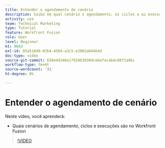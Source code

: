 ```yaml
---
title: Entender o agendamento de cenário
description: Saiba em qual cenário o agendamento, os ciclos e as execuções estão [!DNL Adobe Workfront Fusion].
activity: use
team: Technical Marketing
type: Tutorial
feature: Workfront Fusion
role: User
level: Beginner
kt: 9043
exl-id: 85a51840-03b4-4584-a3c5-e2002a04464d
doc-type: video
source-git-commit: 650e4d346e1792863930dcebafacab4c88f2a8bc
workflow-type: tm+mt
source-wordcount: '31'
ht-degree: 0%

---
```


# Entender o agendamento de cenário

Neste vídeo, você aprenderá:

* Quais cenários de agendamento, ciclos e execuções são no Workfront Fusion

>[!VIDEO](https://video.tv.adobe.com/v/335284/?quality=12&learn=on)
